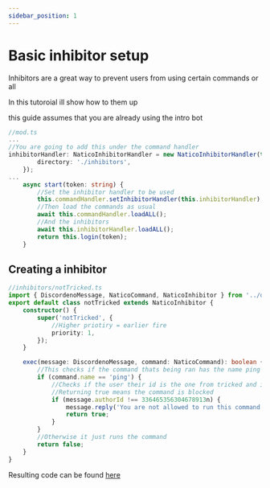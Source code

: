 ```yaml
---
sidebar_position: 1
---
```


# Basic inhibitor setup

Inhibitors are a great way to prevent users from using certain commands or all

In this tutoroial ill show how to them up

this guide assumes that you are already using the intro bot

```ts
//mod.ts
...
//You are going to add this under the command handler
inhibitorHandler: NaticoInhibitorHandler = new NaticoInhibitorHandler(this, {
		directory: './inhibitors',
	});
...
	async start(token: string) {
		//Set the inhibitor handler to be used
		this.commandHandler.setInhibitorHandler(this.inhibitorHandler);
        //Then load the commands as usual
		await this.commandHandler.loadALL();
        //And the inhibitors
		await this.inhibitorHandler.loadALL();
		return this.login(token);
	}
```

## Creating a inhibitor

```ts
//inhibitors/notTricked.ts
import { DiscordenoMessage, NaticoCommand, NaticoInhibitor } from '../deps.ts';
export default class notTricked extends NaticoInhibitor {
	constructor() {
		super('notTricked', {
			//Higher priotiry = earlier fire
			priority: 1,
		});
	}

	exec(message: DiscordenoMessage, command: NaticoCommand): boolean {
		//This checks if the command thats being ran has the name ping
		if (command.name == 'ping') {
			//Checks if the user their id is the one from tricked and if it isnt returns true
			//Returning true means the command is blocked
			if (message.authorId !== 336465356304678913n) {
				message.reply('You are not allowed to run this command');
				return true;
			}
		}
		//Otherwise it just runs the command
		return false;
	}
}
```

Resulting code can be found [here](https://github.com/naticoo/examplebot/tree/main/basic-inhibitors)
